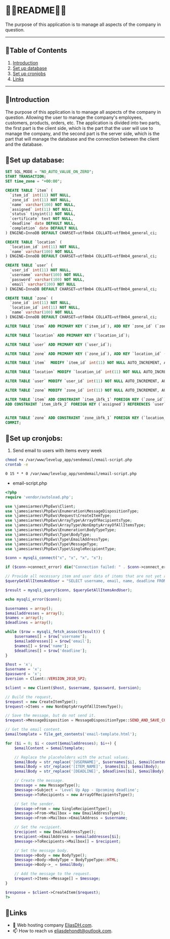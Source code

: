 # 💙🤍README🤍💙

The purpose of this application is to manage all aspects of the company in question.

---

## 📘Table of Contents

1. [Introduction](#introduction)
2. [Set up database](#set-up-database)
3. [Set up cronjobs](#set-up-cronjobs)
4. [Links](#links)

---

## 🖖Introduction

The purpose of this application is to manage all aspects of the company in question. Allowing the user to manage the company's employees, customers, products, orders, etc. The application is divided into two parts, the first part is the client side, which is the part that the user will use to manage the company, and the second part is the server side, which is the part that will manage the database and the connection between the client and the database.


## 📌Set up database:
```SQL
SET SQL_MODE = "NO_AUTO_VALUE_ON_ZERO";
START TRANSACTION;
SET time_zone = "+00:00";

CREATE TABLE `item` (
  `item_id` int(11) NOT NULL,
  `zone_id` int(11) NOT NULL,
  `name` varchar(100) NOT NULL,
  `assigned` int(11) NOT NULL,
  `status` tinyint(1) NOT NULL,
  `certificate` text NOT NULL,
  `deadline` date DEFAULT NULL,
  `completion` date DEFAULT NULL
) ENGINE=InnoDB DEFAULT CHARSET=utf8mb4 COLLATE=utf8mb4_general_ci;

CREATE TABLE `location` (
  `location_id` int(11) NOT NULL,
  `name` varchar(100) NOT NULL
) ENGINE=InnoDB DEFAULT CHARSET=utf8mb4 COLLATE=utf8mb4_general_ci;

CREATE TABLE `user` (
  `user_id` int(11) NOT NULL,
  `username` varchar(100) NOT NULL,
  `password` varchar(100) NOT NULL,
  `email` varchar(100) NOT NULL
) ENGINE=InnoDB DEFAULT CHARSET=utf8mb4 COLLATE=utf8mb4_general_ci;

CREATE TABLE `zone` (
  `zone_id` int(11) NOT NULL,
  `location_id` int(11) NOT NULL,
  `name` varchar(100) NOT NULL
) ENGINE=InnoDB DEFAULT CHARSET=utf8mb4 COLLATE=utf8mb4_general_ci;

ALTER TABLE `item` ADD PRIMARY KEY (`item_id`), ADD KEY `zone_id` (`zone_id`), ADD KEY `assigned` (`assigned`);

ALTER TABLE `location` ADD PRIMARY KEY (`location_id`);

ALTER TABLE `user` ADD PRIMARY KEY (`user_id`);

ALTER TABLE `zone` ADD PRIMARY KEY (`zone_id`), ADD KEY `location_id` (`location_id`);

ALTER TABLE `item`  MODIFY `item_id` int(11) NOT NULL AUTO_INCREMENT, AUTO_INCREMENT=68;

ALTER TABLE `location` MODIFY `location_id` int(11) NOT NULL AUTO_INCREMENT, AUTO_INCREMENT=4;

ALTER TABLE `user` MODIFY `user_id` int(11) NOT NULL AUTO_INCREMENT, AUTO_INCREMENT=11;

ALTER TABLE `zone` MODIFY `zone_id` int(11) NOT NULL AUTO_INCREMENT, AUTO_INCREMENT=9;

ALTER TABLE `item` ADD CONSTRAINT `item_ibfk_1` FOREIGN KEY (`zone_id`) REFERENCES `zone` (`zone_id`),
ADD CONSTRAINT `item_ibfk_2` FOREIGN KEY (`assigned`) REFERENCES `user` (`user_id`);


ALTER TABLE `zone` ADD CONSTRAINT `zone_ibfk_1` FOREIGN KEY (`location_id`) REFERENCES `location` (`location_id`);
COMMIT;
```

## 📌Set up cronjobs:

1. Send email to users with items every week
```bash
chmod +x /var/www/levelup_app/sendemail/email-script.php
crontab -e
```
```text
0 15 * * 0 /var/www/levelup_app/sendemail/email-script.php
```

- email-script.php
```php
<?php
require 'vendor/autoload.php';

use \jamesiarmes\PhpEws\Client;
use \jamesiarmes\PhpEws\Enumeration\MessageDispositionType;
use \jamesiarmes\PhpEws\Request\CreateItemType;
use \jamesiarmes\PhpEws\ArrayType\ArrayOfRecipientsType;
use \jamesiarmes\PhpEws\ArrayType\NonEmptyArrayOfAllItemsType;
use \jamesiarmes\PhpEws\Enumeration\BodyTypeType;
use \jamesiarmes\PhpEws\Type\BodyType;
use \jamesiarmes\PhpEws\Type\EmailAddressType;
use \jamesiarmes\PhpEws\Type\MessageType;
use \jamesiarmes\PhpEws\Type\SingleRecipientType;

$conn = mysqli_connect("x", "x", "x", "x");

if ($conn->connect_error) die("Connection failed: " . $conn->connect_error);

// Provide all necessary item and user data of items that are not yet ready (status = 0)?
$queryGetAllItemsAndUser = "SELECT username, email, name, deadline FROM item JOIN users ON assigned = user_id WHERE status = 0";

$result = mysqli_query($conn, $queryGetAllItemsAndUser);

echo mysqli_error($conn);

$usernames = array();
$emailaddresses = array();
$names = array();
$deadlines = array();

while ($row = mysqli_fetch_assoc($result)) {
    $usernames[] = $row['username'];
    $emailaddresses[] = $row['email'];
    $names[] = $row['name'];
    $deadlines[] = $row['deadline'];
}

$host = 'x';
$username = 'x';
$password = 'x';
$version = Client::VERSION_2010_SP2;

$client = new Client($host, $username, $password, $version);

// Build the request,
$request = new CreateItemType();
$request->Items = new NonEmptyArrayOfAllItemsType();

// Save the message, but do not send it.
$request->MessageDisposition = MessageDispositionType::SEND_AND_SAVE_COPY;

// Get the email content.
$emailtemplate = file_get_contents('email-template.html');

for ($i = 0; $i < count($emailaddresses); $i++) {
	$emailContent = $emailtemplate;

	// Replace the placeholders with the actual values.
	$emailBody = str_replace('[USERNAME]', $usernames[$i], $emailContent);
	$emailBody = str_replace('[ITEM_NAME]', $names[$i], $emailBody);
	$emailBody = str_replace('[DEADLINE]', $deadlines[$i], $emailBody);

	// Create the message.
	$message = new MessageType();
	$message->Subject = 'Level Up App - Upcoming deadline';
	$message->ToRecipients = new ArrayOfRecipientsType();

	// Set the sender.
	$message->From = new SingleRecipientType();
	$message->From->Mailbox = new EmailAddressType();
	$message->From->Mailbox->EmailAddress = $username;

	// Set the recipient.
	$recipient = new EmailAddressType();
	$recipient->EmailAddress = $emailaddresses[$i];
	$message->ToRecipients->Mailbox[] = $recipient;

	// Set the message body.
	$message->Body = new BodyType();
	$message->Body->BodyType = BodyTypeType::HTML;
	$message->Body->_ = $emailBody;

	// Add the message to the request.
	$request->Items->Message[] = $message;
}

$response = $client->CreateItem($request);
?>
```

## 🔗Links
- 👯 Web hosting company [EliasDH.com](https://eliasdh.com).
- 📫 How to reach us eliasdehondt@outlook.com.